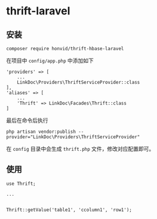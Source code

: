 # thrift-laravel

## 安装
    
    composer require honvid/thrift-hbase-laravel

在项目中 `config/app.php` 中添加如下
    
    'providers' => [
        ...
        LinkDoc\Providers\ThriftServiceProvider::class    
    ],
    'aliases' => [
        ...
        'Thrift' => LinkDoc\Facades\Thrift::class
    ]

最后在命令后执行

    php artisan vendor:publish --provider="LinkDoc\Providers\ThriftServiceProvider"
    
在 `config` 目录中会生成 `thrift.php` 文件，修改对应配置即可。
    
## 使用
    
    use Thrift;
    
    ...
    
    
    Thrift::getValue('table1', 'ccolumn1', 'row1');
